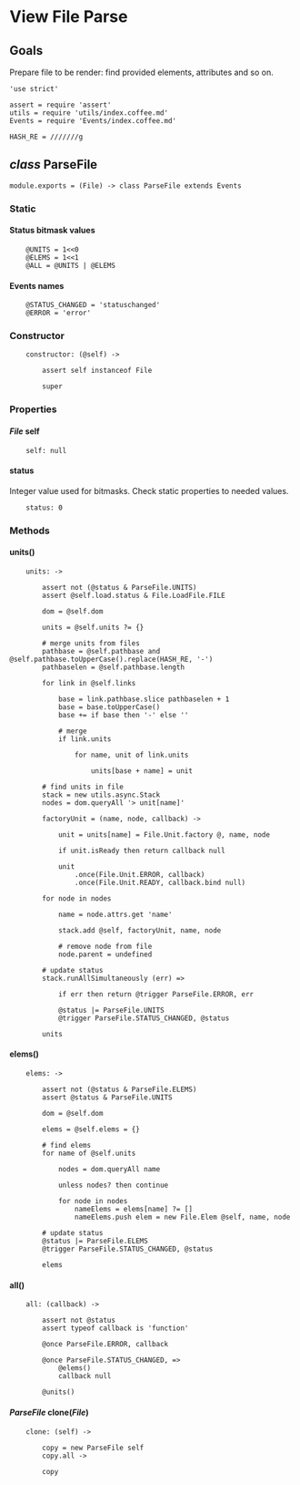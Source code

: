 View File Parse
===============

Goals
-----

Prepare file to be render: find provided elements, attributes and so on.

	'use strict'

	assert = require 'assert'
	utils = require 'utils/index.coffee.md'
	Events = require 'Events/index.coffee.md'

	HASH_RE = ///////g

*class* ParseFile
-----------------

	module.exports = (File) -> class ParseFile extends Events

### Static

#### Status bitmask values

		@UNITS = 1<<0
		@ELEMS = 1<<1
		@ALL = @UNITS | @ELEMS

#### Events names

		@STATUS_CHANGED = 'statuschanged'
		@ERROR = 'error'

### Constructor

		constructor: (@self) ->

			assert self instanceof File

			super

### Properties

#### *File* self

		self: null

#### status

Integer value used for bitmasks. Check static properties to needed values.

		status: 0

### Methods

#### units()

		units: ->

			assert not (@status & ParseFile.UNITS)
			assert @self.load.status & File.LoadFile.FILE

			dom = @self.dom

			units = @self.units ?= {}

			# merge units from files
			pathbase = @self.pathbase and @self.pathbase.toUpperCase().replace(HASH_RE, '-')
			pathbaselen = @self.pathbase.length

			for link in @self.links

				base = link.pathbase.slice pathbaselen + 1
				base = base.toUpperCase()
				base += if base then '-' else ''

				# merge
				if link.units

					for name, unit of link.units

						units[base + name] = unit

			# find units in file
			stack = new utils.async.Stack
			nodes = dom.queryAll '> unit[name]'

			factoryUnit = (name, node, callback) ->

				unit = units[name] = File.Unit.factory @, name, node

				if unit.isReady then return callback null

				unit
					.once(File.Unit.ERROR, callback)
					.once(File.Unit.READY, callback.bind null)

			for node in nodes

				name = node.attrs.get 'name'

				stack.add @self, factoryUnit, name, node

				# remove node from file
				node.parent = undefined

			# update status
			stack.runAllSimultaneously (err) =>

				if err then return @trigger ParseFile.ERROR, err

				@status |= ParseFile.UNITS
				@trigger ParseFile.STATUS_CHANGED, @status

			units

#### elems()

		elems: ->

			assert not (@status & ParseFile.ELEMS)
			assert @status & ParseFile.UNITS

			dom = @self.dom

			elems = @self.elems = {}

			# find elems
			for name of @self.units

				nodes = dom.queryAll name

				unless nodes? then continue

				for node in nodes
					nameElems = elems[name] ?= []
					nameElems.push elem = new File.Elem @self, name, node

			# update status
			@status |= ParseFile.ELEMS
			@trigger ParseFile.STATUS_CHANGED, @status

			elems

#### all()

		all: (callback) ->

			assert not @status
			assert typeof callback is 'function'

			@once ParseFile.ERROR, callback

			@once ParseFile.STATUS_CHANGED, =>
				@elems()
				callback null

			@units()

#### *ParseFile* clone(*File*)

		clone: (self) ->

			copy = new ParseFile self
			copy.all ->

			copy